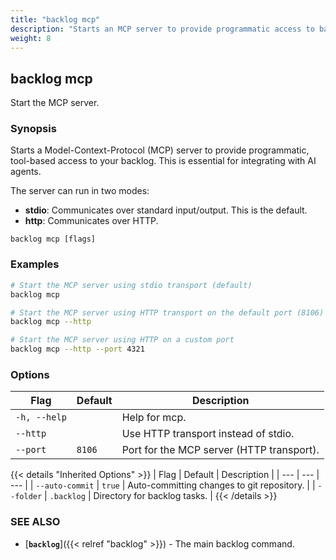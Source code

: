 ```yaml
---
title: "backlog mcp"
description: "Starts an MCP server to provide programmatic access to backlog tasks."
weight: 8
---
```


## backlog mcp

Start the MCP server.

### Synopsis

Starts a Model-Context-Protocol (MCP) server to provide programmatic, tool-based access to your backlog. This is essential for integrating with AI agents.

The server can run in two modes:
- **stdio**: Communicates over standard input/output. This is the default.
- **http**: Communicates over HTTP.

```
backlog mcp [flags]
```

### Examples

```bash
# Start the MCP server using stdio transport (default)
backlog mcp

# Start the MCP server using HTTP transport on the default port (8106)
backlog mcp --http

# Start the MCP server using HTTP on a custom port
backlog mcp --http --port 4321
```

### Options

| Flag | Default | Description |
| --- | --- | --- |
| `-h, --help` | | Help for mcp. |
| `--http` | | Use HTTP transport instead of stdio. |
| `--port` | `8106` | Port for the MCP server (HTTP transport). |

{{< details "Inherited Options" >}}
| Flag | Default | Description |
| --- | --- | --- |
| `--auto-commit` | `true` | Auto-committing changes to git repository. |
| `--folder` | `.backlog` | Directory for backlog tasks. |
{{< /details >}}

### SEE ALSO

- [**`backlog`**]({{< relref "backlog" >}}) - The main backlog command.